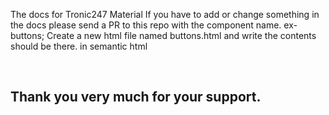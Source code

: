 The docs for Tronic247 Material
If you have to add or change something in the docs please send a PR to this repo with the component name.
ex- buttons; Create a new html file named buttons.html and write the contents should be there. in semantic html

<br />

## Thank you very much for your support.